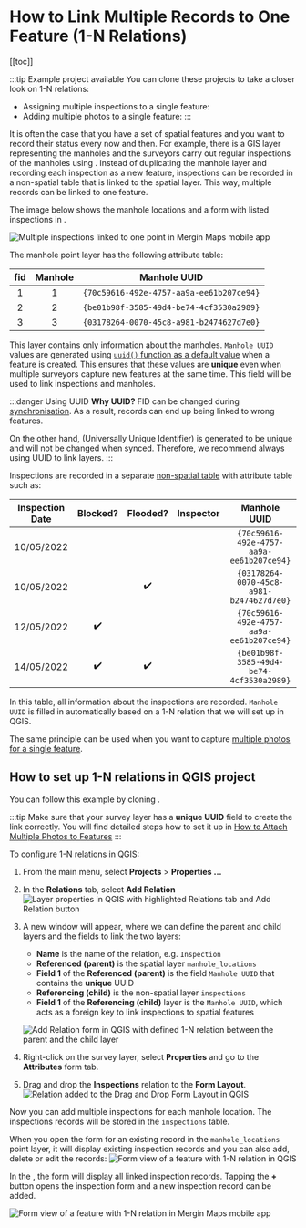 # How to Link Multiple Records to One Feature (1-N Relations)
[[toc]]

:::tip Example project available
You can clone these projects to take a closer look on 1-N relations:
   - Assigning multiple inspections to a single feature: <MerginMapsProject id="documentation/forms_one-to-many-relations" />
   - Adding multiple photos to a single feature: <MerginMapsProject id="documentation/forms_multiple_photos" />
:::

It is often the case that you have a set of spatial features and you want to record their status every now and then. For example, there is a GIS layer representing the manholes and the surveyors carry out regular inspections of the manholes using <MainPlatformNameLink />. Instead of duplicating the manhole layer and recording each inspection as a new feature, inspections can be recorded in a non-spatial table that is linked to the spatial layer. This way, multiple records can be linked to one feature.

The image below shows the manhole locations and a form with listed inspections in <MobileAppName />.

![Multiple inspections linked to one point in Mergin Maps mobile app](./mobile-1-n-relation.jpg "Multiple inspections linked to one point in Mergin Maps mobile app")

The manhole point layer has the following attribute table: 

| fid | Manhole | Manhole UUID |
|:---:|:---:|:---:|
| 1 | 1 | `{70c59616-492e-4757-aa9a-ee61b207ce94}` |
| 2 | 2 | `{be01b98f-3585-49d4-be74-4cf3530a2989}` |
| 3 | 3 | `{03178264-0070-45c8-a981-b2474627d7e0}` |

This layer contains only information about the manholes. `Manhole UUID` values are generated using [`uuid()` function as a default value](../attach-multiple-photos-to-features/) when a feature is created. This ensures that these values are **unique** even when multiple surveyors capture new features at the same time. This field will be used to link inspections and manholes.

:::danger Using UUID
**Why UUID?** FID can be changed during [synchronisation](../../manage/synchronisation/). As a result, records can end up being linked to wrong features. 

On the other hand, <QGISHelp ver="latest" link="user_manual/expressions/functions_list.html#uuid" text="UUID" /> (Universally Unique Identifier) is generated to be unique and will not be changed when synced. Therefore, we recommend always using UUID to link layers.
:::

Inspections are recorded in a separate [non-spatial table](../non-spatial-data) with attribute table such as:

| Inspection Date | Blocked? | Flooded? | Inspector  | Manhole UUID |
|:---:|:---:|:---:|:---:|:---:|
| 10/05/2022 |  | | <NoSpellcheck id="Joe Schmoe" /> | `{70c59616-492e-4757-aa9a-ee61b207ce94}` |
| 10/05/2022 |  | :heavy_check_mark: | <NoSpellcheck id="John Doe" /> | `{03178264-0070-45c8-a981-b2474627d7e0}` |
| 12/05/2022 | :heavy_check_mark:  |   | <NoSpellcheck id="Fred Bloggs" /> | `{70c59616-492e-4757-aa9a-ee61b207ce94}` |
| 14/05/2022 | :heavy_check_mark: | :heavy_check_mark:  | <NoSpellcheck id="Joe Schmoe" /> | `{be01b98f-3585-49d4-be74-4cf3530a2989}` |

In this table, all information about the inspections are recorded. `Manhole UUID` is filled in automatically based on a 1-N relation that we will set up in QGIS.

The same principle can be used when you want to capture [multiple photos for a single feature](../attach-multiple-photos-to-features/).


## How to set up 1-N relations in QGIS project
You can follow this example by cloning <MerginMapsProject id="documentation/forms_one-to-many-relations" />.

:::tip
Make sure that your survey layer has a **unique UUID** field to create the link correctly. You will find detailed steps how to set it up in [How to Attach Multiple Photos to Features](../attach-multiple-photos-to-features/)
:::

To configure 1-N relations in QGIS:
1. From the main menu, select **Projects** > **Properties ...**
2. In the **Relations** tab, select  **Add Relation**
   ![Layer properties in QGIS with highlighted Relations tab and Add Relation button](../attach-multiple-photos-to-features/qgis_relation_tab.jpg "Layer properties in QGIS with highlighted Relations tab and Add Relation button")
3. A new window will appear, where we can define the parent and child layers and the fields to link the two layers:
   - **Name** is the name of the relation, e.g. `Inspection`
   - **Referenced (parent)** is the spatial layer `manhole_locations`
   - **Field 1** of the **Referenced (parent)** is the field `Manhole UUID` that contains the **unique** UUID 
   - **Referencing (child)** is the non-spatial layer `inspections`
   - **Field 1** of the **Referencing (child)** layer is the `Manhole UUID`, which acts as a foreign key to link inspections to spatial features

   ![Add Relation form in QGIS with defined 1-N relation between the parent and the child layer](./qgis-add-relation.jpg "Add Relation form in QGIS with defined 1-N relation between the parent and the child layer")

4. Right-click on the survey layer, select **Properties** and go to the **Attributes** form tab.
5. Drag and drop the **Inspections** relation to the **Form Layout**.
   ![Relation added to the Drag and Drop Form Layout in QGIS](./qgis-forms-relations-setup.jpg "Relation added to the Drag and Drop Form Layout in QGIS")

Now you can add multiple inspections for each manhole location. The inspections records will be stored in the `inspections` table.

When you open the form for an existing record in the `manhole_locations` point layer, it will display existing inspection records and you can also add, delete or edit the records:
![Form view of a feature with 1-N relation in QGIS](./qgis-1-N-form.jpg "Form view of a feature with 1-N relation in QGIS")

In the <MobileAppNameShort />, the form will display all linked inspection records. Tapping the **+** button opens the inspection form and a new inspection record can be added.

![Form view of a feature with 1-N relation in Mergin Maps mobile app](./mobile-form-1-n-relation.jpg "Form view of a feature with 1-N relation in Mergin Maps mobile app")

